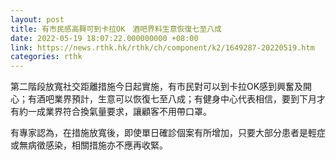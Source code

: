 ```yaml
---
layout: post
title: 有市民感高興可到卡拉OK　酒吧界料生意恢復七至八成
date: 2022-05-19 18:07:22.000000000 +08:00
link: https://news.rthk.hk/rthk/ch/component/k2/1649287-20220519.htm
categories: rthk
---
```


第二階段放寬社交距離措施今日起實施，有市民對可以到卡拉OK感到興奮及開心；有酒吧業界預計，生意可以恢復七至八成；有健身中心代表相信，要到下月才有約一成業界符合換氣量要求，讓顧客不用帶口罩。

有專家認為，在措施放寬後，即使單日確診個案有所增加，只要大部分患者是輕症或無病徵感染，相關措施亦不應再收緊。

